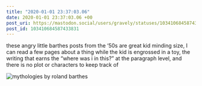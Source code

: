 ```yaml
---
title: "2020-01-01 23:37:03.06"
date: 2020-01-01 23:37:03.06 +00
post_uri: https://mastodon.social/users/gravely/statuses/103410684587433831
post_id: 103410684587433831
---
```

these angry little barthes posts from the ‘50s are great kid minding size, I can read a few pages about a thing while the kid is engrossed in a toy, the writing that earns the “where was i in this?” at the paragraph level, and there is no plot or characters to keep track of


![mythologies by roland barthes](/images/23408970.jpg)

